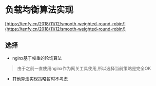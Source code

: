 # 负载均衡算法实现

[https://tenfy.cn/2018/11/12/smooth-weighted-round-robin/](https://tenfy.cn/2018/11/12/smooth-weighted-round-robin/)


## 选择

- nginx基于权重的轮询算法

> 由于之前一直使用nginx作为网关工具使用,所以选择当前策略是完全OK


- 其他算法实现策略暂时不考虑


